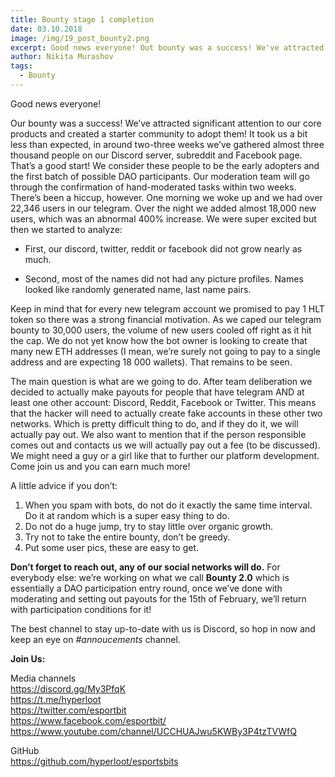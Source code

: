 ```yaml
---
title: Bounty stage 1 completion
date: 03.10.2018
image: /img/19_post_bounty2.png
excerpt: Good news everyone! Out bounty was a success! We've attracted signnificant attention to our core products and created a starter community to adopt them!
author: Nikita Murashov
tags:
  - Bounty
---
```


Good news everyone!

Our bounty was a success! We’ve attracted significant attention to our core products and created a starter community to adopt them!
It took us a bit less than expected, in around two-three weeks we’ve gathered almost three thousand people on our Discord server, subreddit and Facebook page. That’s a good start! We consider these people to be the early adopters and the first batch of possible DAO participants.
Our moderation team will go through the confirmation of hand-moderated tasks within two weeks. There’s been a hiccup, however.
One morning we woke up and we had over 22,346 users in our telegram. Over the night we added almost 18,000 new users, which was an abnormal 400% increase. We were super excited but then we started to analyze:

* First, our discord, twitter, reddit or facebook did not grow nearly as much.

* Second, most of the names did not had any picture profiles. Names looked like randomly generated name, last name pairs.

Keep in mind that for every new telegram account we promised to pay 1 HLT token so there was a strong financial motivation.
As we caped our telegram bounty to 30,000 users, the volume of new users cooled off right as it hit the cap.
We do not yet know how the bot owner is looking to create that many new ETH addresses (I mean, we’re surely not going to pay to a single address and are expecting 18 000 wallets). That remains to be seen.

The main question is what are we going to do.
After team deliberation we decided to actually make payouts for people that have telegram AND at least one other account: Discord, Reddit, Facebook or Twitter.
This means that the hacker will need to actually create fake accounts in these other two networks. Which is pretty difficult thing to do, and if they do it, we will actually pay out.
We also want to mention that if the person responsible comes out and contacts us we will actually pay out a fee (to be discussed). We might need a guy or a girl like that to further our platform development. Come join us and you can earn much more!

A little advice if you don’t:

1. When you spam with bots, do not do it exactly the same time interval. Do it at random which is a super easy thing to do.
2. Do not do a huge jump, try to stay little over organic growth.
3. Try not to take the entire bounty, don’t be greedy.
4. Put some user pics, these are easy to get.

**Don’t forget to reach out, any of our social networks will do.**
For everybody else: we’re working on what we call **Bounty 2.0** which is essentially a DAO participation entry round, once we’ve done with moderating and setting out payouts for the 15th of February, we’ll return with participation conditions for it!

The best channel to stay up-to-date with us is Discord, so hop in now and keep an eye on *#annoucements* channel.

**Join Us:**

Media channels</br>
https://discord.gg/My3PfqK</br>
https://t.me/hyperloot</br>
https://twitter.com/esportbit</br>
https://www.facebook.com/esportbit/</br>
https://www.youtube.com/channel/UCCHUAJwu5KWBy3P4tzTVWfQ</br>

GitHub</br>
https://github.com/hyperloot/esportsbits

